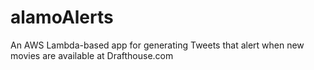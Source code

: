 # alamoAlerts
An AWS Lambda-based app for generating Tweets that alert when new movies are available at Drafthouse.com
